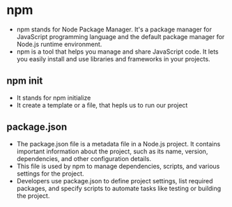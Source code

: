 # npm

- npm stands for Node Package Manager. It's a package manager for JavaScript programming language and the default package manager for Node.js runtime environment.
- npm is a tool that helps you manage and share JavaScript code. It lets you easily install and use libraries and frameworks in your projects.

## npm init

- It stands for npm initialize
- It create a template or a file, that hepls us to run our project

## package.json

- The package.json file is a metadata file in a Node.js project. It contains important information about the project, such as its name, version, dependencies, and other configuration details.
- This file is used by npm to manage dependencies, scripts, and various settings for the project.
- Developers use package.json to define project settings, list required packages, and specify scripts to automate tasks like testing or building the project.
